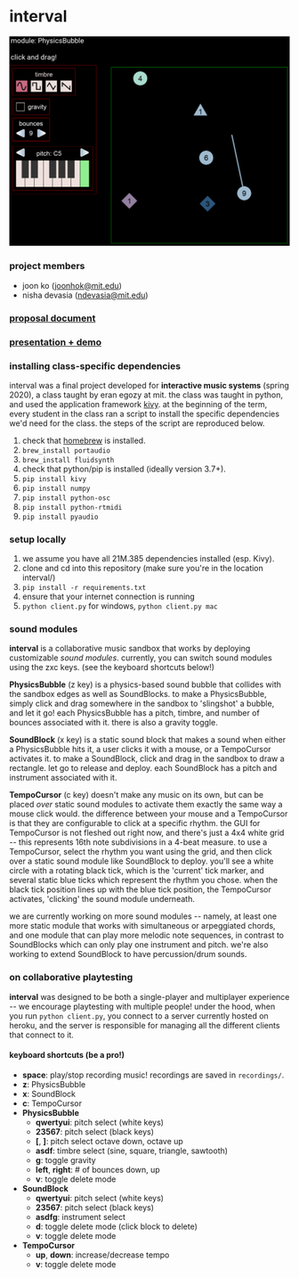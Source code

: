 # interval

![](images/alpha_1.png)

### project members
- joon ko (joonhok@mit.edu)
- nisha devasia (ndevasia@mit.edu)

### [proposal document](https://docs.google.com/document/d/1v-Yr0-7mmmqrQtp-VLZKAsVBiACLiTvRRZDyHPhV9q4/edit?usp=sharing)

### [presentation + demo](https://musictech.mit.edu/blog/interval)

### installing class-specific dependencies
interval was a final project developed for **interactive music systems** (spring 2020), a class taught by eran egozy at mit. the class was taught in python, and used the application framework [kivy](https://kivy.org/#home). at the beginning of the term, every student in the class ran a script to install the specific dependencies we'd need for the class. the steps of the script are reproduced below.

1. check that [homebrew](https://brew.sh/) is installed.
2. `brew_install portaudio`
3. `brew_install fluidsynth`
4. check that python/pip is installed (ideally version 3.7+).
5. `pip install kivy`
6. `pip install numpy`
7. `pip install python-osc`
8. `pip install python-rtmidi`
9. `pip install pyaudio`

### setup locally
1. we assume you have all 21M.385 dependencies installed (esp. Kivy).
2. clone and cd into this repository (make sure you're in the location interval/)
3. `pip install -r requirements.txt`
4. ensure that your internet connection is running
5. `python client.py` for windows, `python client.py mac` 

### sound modules

**interval** is a collaborative music sandbox that works by deploying customizable *sound modules*. currently, you can switch sound modules using the zxc keys. (see the keyboard shortcuts below!)

**PhysicsBubble** (z key) is a physics-based sound bubble that collides with the sandbox edges as well as SoundBlocks. to make a PhysicsBubble, simply click and drag somewhere in the sandbox to 'slingshot' a bubble, and let it go! each PhysicsBubble has a pitch, timbre, and number of bounces associated with it. there is also a gravity toggle.

**SoundBlock** (x key) is a static sound block that makes a sound when either a PhysicsBubble hits it, a user clicks it with a mouse, or a TempoCursor activates it. to make a SoundBlock, click and drag in the sandbox to draw a rectangle. let go to release and deploy. each SoundBlock has a pitch and instrument associated with it.

**TempoCursor** (c key) doesn't make any music on its own, but can be placed *over* static sound modules to activate them exactly the same way a mouse click would. the difference between your mouse and a TempoCursor is that they are configurable to click at a specific rhythm. the GUI for TempoCursor is not fleshed out right now, and there's just a 4x4 white grid -- this represents 16th note subdivisions in a 4-beat measure. to use a TempoCursor, select the rhythm you want using the grid, and then click over a static sound module like SoundBlock to deploy. you'll see a white circle with a rotating black tick, which is the 'current' tick marker, and several static blue ticks which represent the rhythm you chose. when the black tick position lines up with the blue tick position, the TempoCursor activates, 'clicking' the sound module underneath.

we are currently working on more sound modules -- namely, at least one more static module that works with simultaneous or arpeggiated chords, and one module that can play more melodic note sequences, in contrast to SoundBlocks which can only play one instrument and pitch. we're also working to extend SoundBlock to have percussion/drum sounds.

### on collaborative playtesting

**interval** was designed to be both a single-player and multiplayer experience -- we encourage playtesting with multiple people! under the hood, when you run `python client.py`, you connect to a server currently hosted on heroku, and the server is responsible for managing all the different clients that connect to it.

#### keyboard shortcuts (be a pro!)

- **space**: play/stop recording music! recordings are saved in `recordings/`.
- **z**: PhysicsBubble
- **x**: SoundBlock
- **c**: TempoCursor
- **PhysicsBubble**
  - **qwertyui**: pitch select (white keys)
  - **23567**: pitch select (black keys)
  - **[**, **]**: pitch select octave down, octave up
  - **asdf**: timbre select (sine, square, triangle, sawtooth)
  - **g**: toggle gravity
  - **left**, **right**: # of bounces down, up
  - **v**: toggle delete mode 
- **SoundBlock**
  - **qwertyui**: pitch select (white keys)
  - **23567**: pitch select (black keys)
  - **asdfg**: instrument select
  - **d**: toggle delete mode (click block to delete)
  - **v**: toggle delete mode 
- **TempoCursor**
  - **up**, **down**: increase/decrease tempo
  - **v**: toggle delete mode
